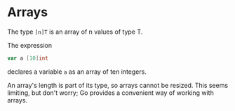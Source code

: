 # Arrays
The type `[n]T` is an array of n values of type T.

The expression
```go
var a [10]int
```
declares a variable `a` as an array of ten integers.

An array's length is part of its type, so arrays cannot be resized. This seems limiting, but don't worry; Go provides a convenient way of working with arrays.